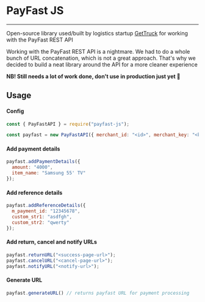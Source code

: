 # PayFast JS
---
Open-source library used/built by logistics startup [GetTruck](https://gettruck.co.za) for working with the PayFast REST API

Working with the PayFast REST API is a nightmare. We had to do a whole bunch of URL concatenation, which is not a great approach. That's why we decided to build a neat library around the API for a more cleaner experience 

**NB! Still needs a lot of work done, don't use in production just yet 😬**

## Usage
#### Config

```javascript
const { PayFastAPI } = require("payfast-js");

const payfast = new PayFastAPI({ merchant_id: "<id>", merchant_key: "<key>", production: true | false });
```

#### Add payment details

```javascript
payfast.addPaymentDetails({
  amount: "4000",
  item_name: "Samsung 55' TV"
});
```

#### Add reference details

```javascript 
payfast.addReferenceDetails({
  m_payment_id: "12345678",
  custom_str1: "asdfgh",
  custom_str2: "qwerty"
});
```

#### Add return, cancel and notify URLs

```javascript
payfast.returnURL("<success-page-url>");
payfast.cancelURL("<cancel-page-url>");
payfast.notifyURL("<notify-url>");
```

#### Generate URL

```javascript
payfast.generateURL() // returns payfast URL for payment processing
```
